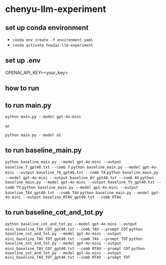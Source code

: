 # chenyu-llm-experiment

## set up conda environment

- `conda env create -f environment.yaml`
- `conda activate how2ai-llm-experiment`

## set up .env

OPENAI_API_KEY=<your_key>

## how to run

## to run main.py

`python main.py --model gpt-4o-mini`

or

`python main.py --model o1`

## to run baseline_main.py

`python baseline_main.py --model gpt-4o-mini --output baseline_T_gpt40.txt --comb T`
`python baseline_main.py --model gpt-4o-mini --output baseline_TA_gpt40.txt --comb TA`
`python baseline_main.py --model gpt-4o-mini --output baseline_AV_gpt40.txt --comb AV`
`python baseline_main.py --model gpt-4o-mini --output baseline_TV_gpt40.txt --comb TV`
`python baseline_main.py --model gpt-4o-mini --output baseline_TAV_gpt40.txt --comb TAV`
`python baseline_main.py --model gpt-4o-mini --output baseline_RTAV_gpt40.txt --comb RTAV`

## to run baseline_cot_and_tot.py

`python baseline_cot_and_tot.py --model gpt-4o-mini --output mini_baseline_TAV_COT_gpt40.txt --comb TAV --prompt COT`
`python baseline_cot_and_tot.py --model gpt-4o-mini --output mini_baseline_TAV_TOT_gpt40.txt --comb TAV --prompt TOT`
`python baseline_cot_and_tot.py --model gpt-4o-mini --output mini_baseline_TAV_COT_gpt40.txt --comb RTAV --prompt COT`
`python baseline_cot_and_tot.py --model gpt-4o-mini --output mini_baseline_TAV_TOT_gpt40.txt --comb RTAV --prompt TOT`

